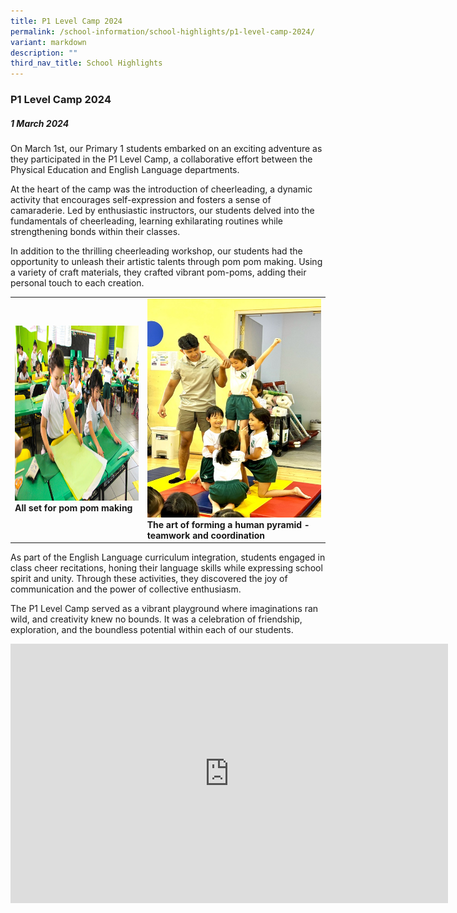 ```yaml
---
title: P1 Level Camp 2024
permalink: /school-information/school-highlights/p1-level-camp-2024/
variant: markdown
description: ""
third_nav_title: School Highlights
---
```

### P1 Level Camp 2024

##### 1 March 2024

On March 1st, our Primary 1 students embarked on an exciting adventure as they participated in the P1 Level Camp, a collaborative effort between the Physical Education and English Language departments. 

At the heart of the camp was the introduction of cheerleading, a dynamic activity that encourages self-expression and fosters a sense of camaraderie. Led by enthusiastic instructors, our students delved into the fundamentals of cheerleading, learning exhilarating routines while strengthening bonds within their classes.

In addition to the thrilling cheerleading workshop, our students had the opportunity to unleash their artistic talents through pom pom making. Using a variety of craft materials, they crafted vibrant pom-poms, adding their personal touch to each creation. 

<table>
<tbody><tr>
		<td><img alt="childday02" src="/images/P1%20Level%20Camp%202024/All_set_for_pom_pom_making.jpg" style="width:450px;height:280px;"><b>All set for pom pom making</b></td>
		<td><img alt="childday01" src="/images/P1%20Level%20Camp%202024/The_art_of_forming_a_human_pyramid.jpg" style="width:400px;height:350px;"><b>The art of forming a human pyramid - teamwork and coordination</b></td>
</tr></tbody></table>

As part of the English Language curriculum integration, students engaged in class cheer recitations, honing their language skills while expressing school spirit and unity. Through these activities, they discovered the joy of communication and the power of collective enthusiasm.

The P1 Level Camp served as a vibrant playground where imaginations ran wild, and creativity knew no bounds. It was a celebration of friendship, exploration, and the boundless potential within each of our students.

<center><iframe allowfullscreen="" allow="accelerometer; autoplay; clipboard-write; encrypted-media; gyroscope; picture-in-picture; web-share" frameborder="0" title="YouTube video player" src="https://www.youtube.com/embed/ZAsfZW3-GSI?si=76CheFIEA35_TbLv" height="415" width="700"></iframe></center>